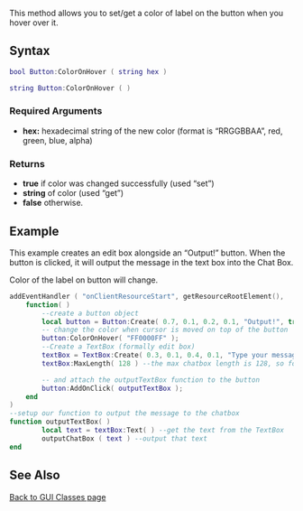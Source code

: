 <pageclass class="client" subcaption="GUI Class method"></pageclass>

This method allows you to set/get a color of label on the button when you hover over it.

Syntax
------

``` lua
bool Button:ColorOnHover ( string hex )
```

``` lua
string Button:ColorOnHover ( )
```

### Required Arguments

-   **hex:** hexadecimal string of the new color (format is “RRGGBBAA”, red, green, blue, alpha)

### Returns

-   **true** if color was changed successfully (used “set”)
-   **string** of color (used “get”)
-   **false** otherwise.

Example
-------

This example creates an edit box alongside an “Output!” button. When the button is clicked, it will output the message in the text box into the Chat Box.

Color of the label on button will change.

``` lua
addEventHandler ( "onClientResourceStart", getResourceRootElement(),
    function( )
        --create a button object
        local button = Button:Create( 0.7, 0.1, 0.2, 0.1, "Output!", true );
        -- change the color when cursor is moved on top of the button
        button:ColorOnHover( "FF0000FF" );
        --Create a TextBox (formally edit box)
        textBox = TextBox:Create( 0.3, 0.1, 0.4, 0.1, "Type your message here!", true )
        textBox:MaxLength( 128 ) --the max chatbox length is 128, so force this

        -- and attach the outputTextBox function to the button
        button:AddOnClick( outputTextBox );
    end
)
--setup our function to output the message to the chatbox
function outputTextBox( )
        local text = textBox:Text( ) --get the text from the TextBox
        outputChatBox ( text ) --output that text
end
```

See Also
--------

[Back to GUI Classes page](/docs/GUI_Classes.md "wikilink")
